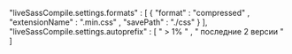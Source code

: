 "liveSassCompile.settings.formats" : [ 
    { 
        "format" : "compressed" , 
        "extensionName" : ".min.css" , 
        "savePath" : "./css" 
    } 
],
"liveSassCompile.settings.autoprefix" : [
    " > 1% " ,
    " последние 2 версии " 
]